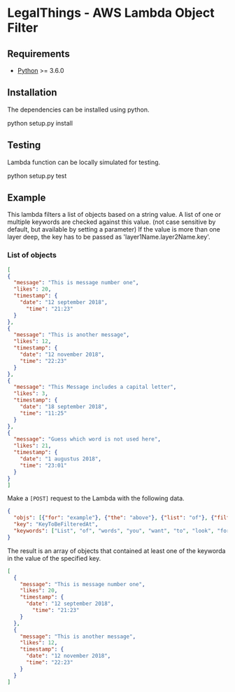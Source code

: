 LegalThings - AWS Lambda Object Filter
==================

## Requirements

- [Python](https://python.org) >= 3.6.0


## Installation

The dependencies can be installed using python.

python setup.py install


## Testing

Lambda function can be locally simulated for testing.

python setup.py test


## Example

  This lambda filters a list of objects based on a string value.
A list of one or multiple keywords are checked against this value. (not case sensitive by default, but available by setting a parameter)
  If the value is more than one layer deep, the key has to be passed as 'layer1Name.layer2Name.key'.


### List of objects
  ```json
[
  {
    "message": "This is message number one",
    "likes": 20,
    "timestamp": {
      "date": "12 september 2018",
        "time": "21:23"
    }
  },
  {
    "message": "This is another message",
    "likes": 12,
    "timestamp": {
      "date": "12 november 2018",
      "time": "22:23"
    }
  },
  {
    "message": "This Message includes a capital letter",
    "likes": 3,
    "timestamp": {
      "date": "18 september 2018",
      "time": "11:25"
    }
  },
  {
    "message": "Guess which word is not used here",
    "likes": 21,
    "timestamp": {
      "date": "1 augustus 2018",
      "time": "23:01"
    }
  }
]
```

Make a `[POST]` request to the Lambda with the following data.

```json
{ 
  "objs": [{"for": "example"}, {"the": "above"}, {"list": "of"}, {"filterable": "objects"}],
  "key": "KeyToBeFilteredAt",
  "keywords": ["List", "of", "words", "you", "want", "to", "look", "for"]
}
```

The result is an array of objects that contained at least one of the keyworda in the value of the specified key.

```json
[
  {
    "message": "This is message number one",
    "likes": 20,
    "timestamp": {
      "date": "12 september 2018",
        "time": "21:23"
    }
  },
  {
    "message": "This is another message",
    "likes": 12,
    "timestamp": {
      "date": "12 november 2018",
      "time": "22:23"
    }
  }
]
```

